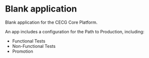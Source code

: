# Blank application

Blank application for the CECG Core Platform.

An app includes a configuration for the Path to Production, including:
* Functional Tests
* Non-Functional Tests
* Promotion 
